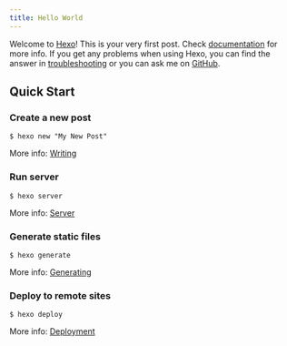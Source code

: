 ```yaml
---
title: Hello World
---
```

Welcome to [Hexo](https://hexo.io/)! This is your very first post. Check [documentation](https://hexo.io/docs/) for more info. If you get any problems when using Hexo, you can find the answer in [troubleshooting](https://hexo.io/docs/troubleshooting.html) or you can ask me on [GitHub](https://github.com/hexojs/hexo/issues).

## Quick Start

### Create a new post

``` shell
$ hexo new "My New Post"
```

More info: [Writing](https://hexo.io/docs/writing.html)

### Run server

``` shell
$ hexo server
```

More info: [Server](https://hexo.io/docs/server.html)

### Generate static files

``` shell
$ hexo generate
```

More info: [Generating](https://hexo.io/docs/generating.html)

### Deploy to remote sites

``` shell
$ hexo deploy
```

More info: [Deployment](https://hexo.io/docs/one-command-deployment.html)
